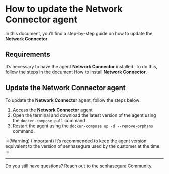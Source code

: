 # How to update the Network Connector agent

In this document, you’ll find a step-by-step guide on how to update the **Network Connector**.

## Requirements

It’s necessary to have the agent **Network Connector** installed. To do this, follow the steps in the document How to install **Network Connector**.

## Update the Network Connector agent

To update the **Network Connector** agent, follow the steps below:

1. Access the **Network Connector** agent
2. Open the terminal and download the latest version of the agent using the `docker-compose pull` command.
2. Restart the agent using the `docker-compose up -d --remove-orphans` command.

:::(Warning) (Important) It’s recommended to keep the agent version equivalent to the version of senhasegura used by the customer at the time. :::

---

Do you still have questions? Reach out to the [senhasegura Community](https://community.senhasegura.io/).
